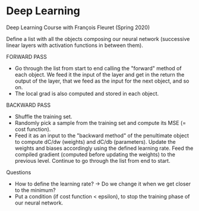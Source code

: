 # Deep Learning
Deep Learning Course with François Fleuret (Spring 2020)

Define a list with all the objects composing our neural network (successive linear layers with activation functions in between them).

FORWARD PASS

- Go through the list from start to end calling the "forward" method of each object. We feed it the input of the layer and get in the return the output of the layer, that we feed as the input for the next object, and so on.
- The local grad is also computed and stored in each object.

BACKWARD PASS

- Shuffle the training set.
- Randomly pick a sample from the training set and compute its MSE (= cost function).
- Feed it as an input to the "backward method" of the penultimate object to compute dC/dw (weights) and dC/db (parameters). Update the weights and biases accordingly using the defined learning rate. Feed the compiled gradient (computed before updating the weights) to the previous level. Continue to go through the list from end to start.

Questions
- How to define the learning rate? -> Do we change it when we get closer to the minimum?
- Put a condition (if cost function < epsilon), to stop the training phase of our neural network.
